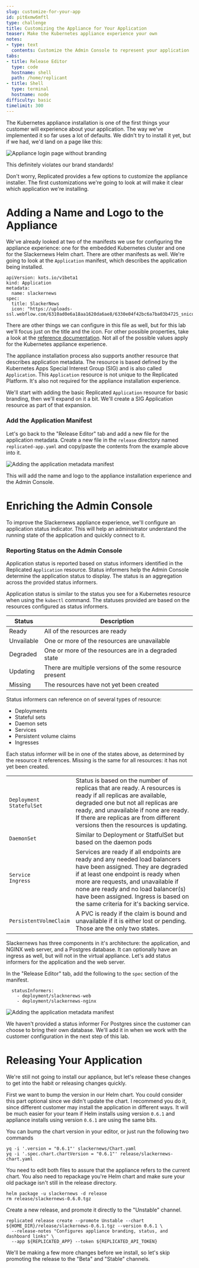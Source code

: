 ```yaml
---
slug: customize-for-your-app
id: pit6xmw6mftl
type: challenge
title: Customizing the Appliance for Your Application
teaser: Make the Kubernetes appliance experience your own
notes:
- type: text
  contents: Customize the Admin Console to represent your application
tabs:
- title: Release Editor
  type: code
  hostname: shell
  path: /home/replicant
- title: Shell
  type: terminal
  hostname: node
difficulty: basic
timelimit: 300
---
```


The Kubernetes appliance installation is one of the first things
your customer will experience about your application. The way we've implemented
it so far uses a lot of defaults. We didn't try to install it yet, but if we
had, we'd land on a page like this:

![Appliance login page without branding](../assets/unbranded-admin-console.png)

This definitely violates our brand standards!

Don't worry, Replicated provides a few options to customize the appliance
installer. The first customizations we're going to look at will make it clear
which application we're installing.

Adding a Name and Logo to the Appliance
=======================================

We've already looked at two of the manifests we use for configuring the
appliance experience: one for the embedded Kubernetes cluster and one for the
Slackernews Helm chart. There are other manifests as well. We're going to look
at the `Application` manifest, which describes the application being installed.

```
apiVersion: kots.io/v1beta1
kind: Application
metadata:
  name: slackernews
spec:
  title: SlackerNews
  icon: "https://uploads-ssl.webflow.com/6310ad0e6a18aa1620da6ae8/6330e04f42bc6a7ba03b4725_snicon.png"
```

There are other things we can configure in this file as well, but for this lab
we'll focus just on the title and the icon. For other possible properties, take
a look at the [reference
documentation](https://docs.replicated.com/reference/custom-resource-application).
Not all of the possible values apply for the Kubernetes appliance experience.

The appliance installation process also supports another resource that
describes application metadata. The resource is based defined by the
Kubernetes Apps Special Interest Group (SIG) and is also called `Application`.
This `Application` resource is not unique to the Replicated Platform. It's
also not required for the appliance installation experience.

We'll start with adding the basic Replicated `Application` resource for basic
branding, then we'll expand on it a bit. We'll create a SIG Application
resource as part of that expansion.

### Add the Application Manifest

Let's go back to the "Release Editor" tab and add a new file for the
application metadata. Create a new file in the `release` directory named
`replicated-app.yaml` and copy/paste the contents from the example above into
it.

![Adding the application metadata manifest](../assets/adding-application-manifest.png)

This will add the name and logo to the appliance installation experience and
the Admin Console.

Enriching the Admin Console
===========================

To improve the Slackernews appliance experience, we'll configure an
application status indicator. This will help an administrator understand the
running state of the application and quickly connect to it.

### Reporting Status on the Admin Console

Application status is reported based on status informers identified in the
Replicated `Application` resource. Status informers help the Admin Console
determine the application status to display. The status is an aggregation
across the provided status informers.

Application status is similar to the status you see for a Kubernetes
resource when using the `kubectl` command. The statuses provided are based on
the resources configured as status informers.

<table>
<thead>
</tr><th>Status</th><th>Description</th></tr>
</thead>
<tbody>
<tr><td>Ready</td><td>All of the resources are ready</td></tr>
<tr><td>Unvailable</td><td>One or more of the resources are unavailable</td></tr>
<tr><td>Degraded</td><td>One or more of the resources are in a degraded state</td></tr>
<tr><td>Updating</td><td>There are multiple versions of the some resource present</td></tr>
<tr><td>Missing</td><td>The resources have not yet been created</td></tr>
</tbody>
</table>

Status informers can reference on of several types of resource:

* Deployments
* Stateful sets
* Daemon sets
* Services
* Persistent volume claims
* Ingresses

Each status informer will be in one of the states above, as determined by the
resource it references. Missing is the same for all resources: it has not yet
been created.

<table>
<tbody>
<tr><td><code>Deployment</code><br/><code>StatefulSet</code></td><td>Status is based on the number
of replicas that are ready. A resources is ready if all replicas are
available, degraded one but not all replicas are ready, and unavailable if
none are ready. If there are replicas are from different versions then the
resources is updating.</td></tr>
<tr><td><code>DaemonSet</code></td><td>Similar to </code>Deployment</code> or </code>StatfulSet</code> but based on
the daemon pods</td></tr>
<tr><td><code>Service</code><br/><code>Ingress</code></td><td>Services are ready if all endpoints are ready and any
needed load balancers have been assigned. They are degraded if at least one
endpoint is ready when more are requests, and unavailable if none are ready
and no load balancer(s) have been assigned. Ingress is based on the same
criteria for it's backing service.</td></tr>
<tr><td><code>PersistentVolmeClaim</code></td><td>A PVC is ready if the claim is bound and
unavailable if it is either lost or pending. Those are the only two states.</td></tr>
</tbody>
<table>

Slackernews has three components in it's architecture: the application, and
NGINX web server, and a Postgres database. It can optionally have an ingress
as well, but will not in the virtual appliance. Let's add status informers for
the application and the web server.


In the "Release Editor" tab, add the following to the `spec` section of the
manifest.

```
  statusInformers:
    - deployment/slacknerews-web
    - deployment/slackernews-nginx
```

![Adding the application metadata manifest](../assets/adding-status-informers.png)

We haven't provided a status informer For Postgres since the customer can
choose to bring their own database. We'll add it in when we work with the
customer configuration in the next step of this lab.

Releasing Your Application
==========================

We're still not going to install our appliance, but let's release these
changes to get into the habit or releasing changes quickly.

First we want to bump the version in our Helm chart. You could consider this
part optional since we didn't update the chart. I recommend you do it, since
different customer may install the application in different ways. It will be
much easier for your team if Helm installs using version `0.6.1` and appliance
installs using version `0.6.1` are using the same bits.

You can bump the chart version in your editor, or just run the following two
commands

```
yq -i '.version = "0.6.1"' slackernews/Chart.yaml
yq -i '.spec.chart.chartVersion = "0.6.1"' release/slackernews-chart.yaml
```

You need to edit both files to assure that the appliance refers to the current
chart. You also need to repackage you're Helm chart and make sure your old
package isn't still in the release directory.

```
helm package -u slackernews -d release
rm release/slackernews-0.6.0.tgz
```

Create a new release, and promote it directly to the "Unstable" channel.

```
replicated release create --promote Unstable --chart ${HOME_DIR}/release/slackernews-0.6.1.tgz --version 0.6.1 \
  --release-notes "Configures appliance branding, status, and dashboard links" \
  --app ${REPLICATED_APP} --token ${REPLICATED_API_TOKEN}
```

We'll be making a few more changes before we install, so let's skip promoting
the release to the "Beta" and "Stable" channels.
